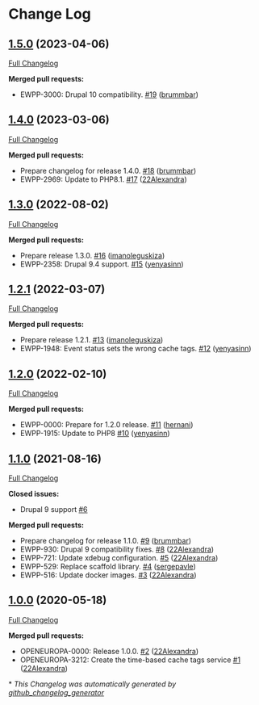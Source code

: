 # Change Log

## [1.5.0](https://github.com/openeuropa/oe_time_caching/tree/1.5.0) (2023-04-06)
[Full Changelog](https://github.com/openeuropa/oe_time_caching/compare/1.4.0...1.5.0)

**Merged pull requests:**

- EWPP-3000: Drupal 10 compatibility. [\#19](https://github.com/openeuropa/oe_time_caching/pull/19) ([brummbar](https://github.com/brummbar))

## [1.4.0](https://github.com/openeuropa/oe_time_caching/tree/1.4.0) (2023-03-06)
[Full Changelog](https://github.com/openeuropa/oe_time_caching/compare/1.3.0...1.4.0)

**Merged pull requests:**

- Prepare changelog for release 1.4.0. [\#18](https://github.com/openeuropa/oe_time_caching/pull/18) ([brummbar](https://github.com/brummbar))
- EWPP-2969: Update to PHP8.1. [\#17](https://github.com/openeuropa/oe_time_caching/pull/17) ([22Alexandra](https://github.com/22Alexandra))

## [1.3.0](https://github.com/openeuropa/oe_time_caching/tree/1.3.0) (2022-08-02)
[Full Changelog](https://github.com/openeuropa/oe_time_caching/compare/1.2.1...1.3.0)

**Merged pull requests:**

- Prepare release 1.3.0. [\#16](https://github.com/openeuropa/oe_time_caching/pull/16) ([imanoleguskiza](https://github.com/imanoleguskiza))
- EWPP-2358: Drupal 9.4 support. [\#15](https://github.com/openeuropa/oe_time_caching/pull/15) ([yenyasinn](https://github.com/yenyasinn))

## [1.2.1](https://github.com/openeuropa/oe_time_caching/tree/1.2.1) (2022-03-07)

[Full Changelog](https://github.com/openeuropa/oe_time_caching/compare/1.2.0...1.2.1)

**Merged pull requests:**

- Prepare release 1.2.1. [\#13](https://github.com/openeuropa/oe_time_caching/pull/13) ([imanoleguskiza](https://github.com/imanoleguskiza))
- EWPP-1948: Event status sets the wrong cache tags. [\#12](https://github.com/openeuropa/oe_time_caching/pull/12) ([yenyasinn](https://github.com/yenyasinn))

## [1.2.0](https://github.com/openeuropa/oe_time_caching/tree/1.2.0) (2022-02-10)

[Full Changelog](https://github.com/openeuropa/oe_time_caching/compare/1.1.0...1.2.0)

**Merged pull requests:**

- EWPP-0000: Prepare for 1.2.0 release. [\#11](https://github.com/openeuropa/oe_time_caching/pull/11) ([hernani](https://github.com/hernani))
- EWPP-1915: Update to PHP8 [\#10](https://github.com/openeuropa/oe_time_caching/pull/10) ([yenyasinn](https://github.com/yenyasinn))

## [1.1.0](https://github.com/openeuropa/oe_time_caching/tree/1.1.0) (2021-08-16)

[Full Changelog](https://github.com/openeuropa/oe_time_caching/compare/1.0.0...1.1.0)

**Closed issues:**

- Drupal 9 support [\#6](https://github.com/openeuropa/oe_time_caching/issues/6)

**Merged pull requests:**

- Prepare changelog for release 1.1.0. [\#9](https://github.com/openeuropa/oe_time_caching/pull/9) ([brummbar](https://github.com/brummbar))
- EWPP-930: Drupal 9 compatibility fixes. [\#8](https://github.com/openeuropa/oe_time_caching/pull/8) ([22Alexandra](https://github.com/22Alexandra))
- EWPP-721: Update xdebug configuration. [\#5](https://github.com/openeuropa/oe_time_caching/pull/5) ([22Alexandra](https://github.com/22Alexandra))
- EWPP-529: Replace scaffold library. [\#4](https://github.com/openeuropa/oe_time_caching/pull/4) ([sergepavle](https://github.com/sergepavle))
- EWPP-516: Update docker images. [\#3](https://github.com/openeuropa/oe_time_caching/pull/3) ([22Alexandra](https://github.com/22Alexandra))

## [1.0.0](https://github.com/openeuropa/oe_time_caching/tree/1.0.0) (2020-05-18)

[Full Changelog](https://github.com/openeuropa/oe_time_caching/compare/6dce62b1b289988a6f0d57db64e6ffcdf11c938f...1.0.0)

**Merged pull requests:**

- OPENEUROPA-0000: Release 1.0.0. [\#2](https://github.com/openeuropa/oe_time_caching/pull/2) ([22Alexandra](https://github.com/22Alexandra))
- OPENEUROPA-3212: Create the time-based cache tags service [\#1](https://github.com/openeuropa/oe_time_caching/pull/1) ([22Alexandra](https://github.com/22Alexandra))



\* *This Changelog was automatically generated by [github_changelog_generator](https://github.com/github-changelog-generator/github-changelog-generator)*
